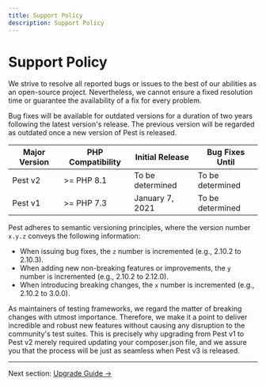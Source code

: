 ```yaml
---
title: Support Policy
description: Support Policy
---
```

# Support Policy

We strive to resolve all reported bugs or issues to the best of our abilities as an open-source project. Nevertheless, we cannot ensure a fixed resolution time or guarantee the availability of a fix for every problem.

Bug fixes will be available for outdated versions for a duration of two years following the latest version's release. The previous version will be regarded as outdated once a new version of Pest is released.

| Major Version | PHP Compatibility | Initial Release | Bug Fixes Until
| ---------------- | --- | --- | --- |
| Pest v2 | >= PHP 8.1 | To be determined | To be determined
| Pest v1 | >= PHP 7.3 | January 7, 2021 | To be determined

Pest adheres to semantic versioning principles, where the version number `x.y.z` conveys the following information:
- When issuing bug fixes, the `z` number is incremented (e.g., 2.10.2 to 2.10.3).
- When adding new non-breaking features or improvements, the `y` number is incremented (e.g., 2.10.2 to 2.12.0).
- When introducing breaking changes, the `x` number is incremented (e.g., 2.10.2 to 3.0.0).

As maintainers of testing frameworks, we regard the matter of breaking changes with utmost importance. Therefore, we make it a point to deliver incredible and robust new features without causing any disruption to the community's test suites. This is precisely why upgrading from Pest v1 to Pest v2 merely required updating your composer.json file, and we assure you that the process will be just as seamless when Pest v3 is released.

----

Next section: [Upgrade Guide →](/docs/upgrade-guide)
